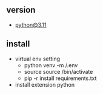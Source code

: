 ## version

- python@3.11

## install

- virtual env setting
  - python venv -m /.env
  - source source <venv>/bin/activate
  - pip -r install requirements.txt
- install extension python
